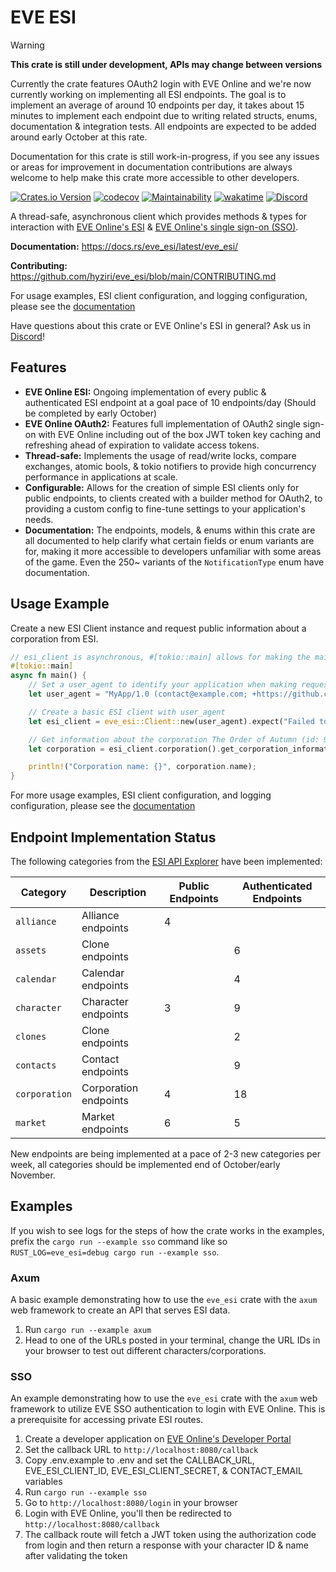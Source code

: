 # EVE ESI

> [!WARNING]
>
> **This crate is still under development, APIs may change between versions**
>
> Currently the crate features OAuth2 login with EVE Online and we're now currently working on implementing all ESI endpoints. The goal is to implement an average of around 10 endpoints per day, it takes about 15 minutes to implement each endpoint due to writing related structs, enums, documentation & integration tests. All endpoints are expected to be added around early October at this rate.
>
> Documentation for this crate is still work-in-progress, if you see any issues or areas for improvement in documentation contributions are always welcome to help make this crate more accessible to other developers.

[![Crates.io Version](https://img.shields.io/crates/v/eve_esi?logo=rust)](https://crates.io/crates/eve_esi/)
[![codecov](https://codecov.io/gh/hyziri/eve_esi/graph/badge.svg?token=OXD57P1UY6)](https://codecov.io/gh/hyziri/eve_esi)
[![Maintainability](https://qlty.sh/gh/hyziri/projects/eve_esi/maintainability.svg)](https://qlty.sh/gh/hyziri/projects/eve_esi)
[![wakatime](https://wakatime.com/badge/github/hyziri/eve_esi.svg)](https://wakatime.com/badge/github/hyziri/eve_esi)
[![Discord](https://img.shields.io/discord/1414000815017824288?logo=Discord&color=%235865F2)](https://discord.gg/HjaGsBBtFg)

A thread-safe, asynchronous client which provides methods & types for interaction with [EVE Online's ESI](https://developers.eveonline.com/api-explorer) & [EVE Online's single sign-on (SSO)](https://developers.eveonline.com/docs/services/sso/).

**Documentation:** https://docs.rs/eve_esi/latest/eve_esi/

**Contributing:** https://github.com/hyziri/eve_esi/blob/main/CONTRIBUTING.md

For usage examples, ESI client configuration, and logging configuration, please see the [documentation](https://docs.rs/eve_esi/latest/eve_esi/)

Have questions about this crate or EVE Online's ESI in general? Ask us in [Discord](https://discord.gg/HjaGsBBtFg)!

## Features

- **EVE Online ESI:** Ongoing implementation of every public & authenticated ESI endpoint at a goal pace of 10 endpoints/day (Should be completed by early October)
- **EVE Online OAuth2:** Features full implementation of OAuth2 single sign-on with EVE Online including out of the box JWT token key caching and refreshing ahead of expiration to validate access tokens.
- **Thread-safe:** Implements the usage of read/write locks, compare exchanges, atomic bools, & tokio notifiers to provide high concurrency performance in applications at scale.
- **Configurable:** Allows for the creation of simple ESI clients only for public endpoints, to clients created with a builder method for OAuth2, to providing a custom config to fine-tune settings to your application's needs.
- **Documentation:** The endpoints, models, & enums within this crate are all documented to help clarify what certain fields or enum variants are for, making it more accessible to developers unfamiliar with some areas of the game. Even the 250~ variants of the `NotificationType` enum have documentation.

## Usage Example

Create a new ESI Client instance and request public information about a corporation from ESI.

```rust
// esi_client is asynchronous, #[tokio::main] allows for making the main function async
#[tokio::main]
async fn main() {
    // Set a user_agent to identify your application when making requests
    let user_agent = "MyApp/1.0 (contact@example.com; +https://github.com/your/repository)";

    // Create a basic ESI client with user_agent
    let esi_client = eve_esi::Client::new(user_agent).expect("Failed to build ESI Client");

    // Get information about the corporation The Order of Autumn (id: 98785281)
    let corporation = esi_client.corporation().get_corporation_information(98785281).await.unwrap();

    println!("Corporation name: {}", corporation.name);
}
```

For more usage examples, ESI client configuration, and logging configuration, please see the [documentation](https://docs.rs/eve_esi/latest/eve_esi/)

## Endpoint Implementation Status

The following categories from the [ESI API Explorer](https://developers.eveonline.com/api-explorer) have been implemented:

| Category      | Description           | Public Endpoints | Authenticated Endpoints |
| ------------- | --------------------- | ---------------- | ----------------------- |
| `alliance`    | Alliance endpoints    | 4                |                         |
| `assets`      | Clone endpoints       |                  | 6                       |
| `calendar`    | Calendar endpoints    |                  | 4                       |
| `character`   | Character endpoints   | 3                | 9                       |
| `clones`      | Clone endpoints       |                  | 2                       |
| `contacts`    | Contact endpoints     |                  | 9                       |
| `corporation` | Corporation endpoints | 4                | 18                      |
| `market`      | Market endpoints      | 6                | 5                       |

New endpoints are being implemented at a pace of 2-3 new categories per week, all categories should be implemented end of October/early November.

## Examples

If you wish to see logs for the steps of how the crate works in the examples, prefix the `cargo run --example sso` command like so `RUST_LOG=eve_esi=debug cargo run --example sso`.

### Axum

A basic example demonstrating how to use the `eve_esi` crate with the `axum` web framework to create an API that serves ESI data.

1. Run `cargo run --example axum`
2. Head to one of the URLs posted in your terminal, change the URL IDs in your browser to test out different characters/corporations.

### SSO

An example demonstrating how to use the `eve_esi` crate with the `axum` web framework to utilize EVE SSO authentication to login with EVE Online. This is a prerequisite for accessing private ESI routes.

1. Create a developer application on [EVE Online's Developer Portal](https://developers.eveonline.com/applications)
2. Set the callback URL to `http://localhost:8080/callback`
3. Copy .env.example to .env and set the CALLBACK_URL, EVE_ESI_CLIENT_ID, EVE_ESI_CLIENT_SECRET, & CONTACT_EMAIL variables
4. Run `cargo run --example sso`
5. Go to `http://localhost:8080/login` in your browser
6. Login with EVE Online, you'll then be redirected to `http://localhost:8080/callback`
7. The callback route will fetch a JWT token using the authorization code from login and then return a response with your character ID & name after validating the token
